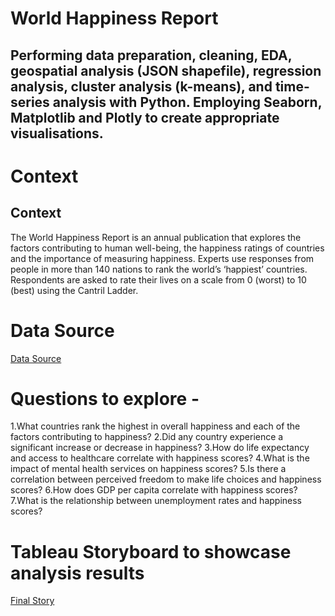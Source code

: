 # World Happiness Report
## Performing data preparation, cleaning, EDA, geospatial analysis (JSON shapefile), regression analysis, cluster analysis (k-means), and time-series analysis with Python. Employing Seaborn, Matplotlib and Plotly to create appropriate visualisations.

# Context
## Context
The World Happiness Report is an annual publication that explores the factors contributing to human well-being, the happiness ratings of countries and the importance of measuring happiness. Experts use responses from people in more than 140 nations to rank the world’s ‘happiest’ countries. Respondents are asked to rate their lives on a scale from 0 (worst) to 10 (best) using the Cantril Ladder.

# Data Source
[Data Source](https://www.kaggle.com/datasets/unsdsn/world-happiness)

# Questions to explore -

1.What countries  rank the highest in overall happiness and each of the factors contributing to happiness?
2.Did any country experience a significant increase or decrease in happiness?
3.How do life expectancy and access to healthcare correlate with happiness scores?
4.What is the impact of mental health services on happiness scores?
5.Is there a correlation between perceived freedom to make life choices and happiness scores?
6.How does GDP per capita correlate with happiness scores?
7.What is the relationship between unemployment rates and happiness scores?

# Tableau Storyboard to showcase analysis results
[Final Story](https://public.tableau.com/app/profile/vineeta.sinha/viz/WorldHappinessInsight/Story1)


